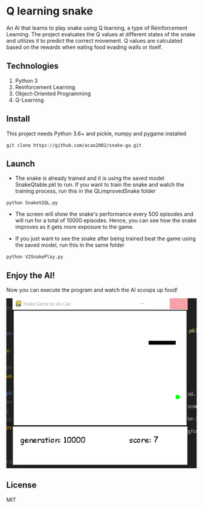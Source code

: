 # Q learning snake 

An AI that learns to play snake using Q learning, a type of Reinforcement Learning. The project evaluates the Q values at different states of the snake and utilizes it to predict the correct movement. Q values are calculated based on the rewards when eating food evading walls or itself. 

## Technologies
1. Python 3
2. Reinforcement Learning
3. Object-Oriented Programming
4. Q-Learning
## Install 

This project needs Python 3.6+ and pickle, numpy and pygame installed

```
git clone https://github.com/acao2002/snake-ga.git

```

## Launch 

- The snake is already trained and it is using the saved model SnakeQtable.pkl to run. If you want to train the snake and watch the training process, run this in the QLimprovedSnake folder

```
python SnakeV2QL.py 

```
- The screen will show the snake's performance every 500 episodes and will run for a total of 10000 episodes. Hence, you can see how the snake improves as it gets more exposure to the game.


- If you just want to see the snake after being trained beat the game using the saved model, run this in the same folder

```
python V2SnakePlay.py

```

## Enjoy the AI! 

Now you can execute the program and watch the AI scoops up food!

![game image](./snake.png)

## License 

MIT


 
